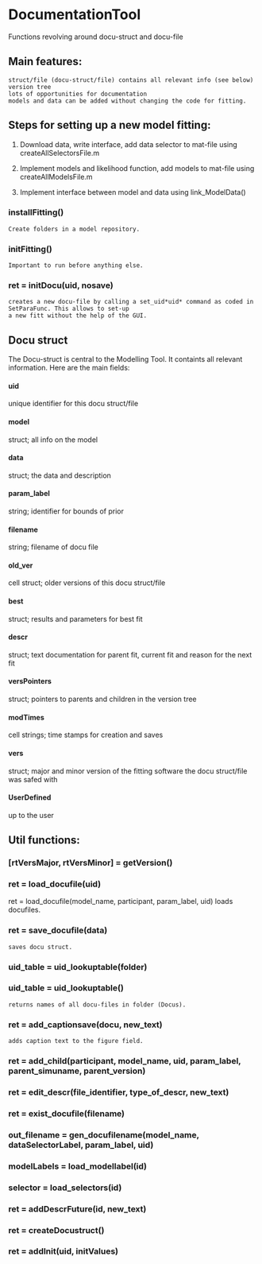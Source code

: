 # DocumentationTool
Functions revolving around docu-struct and docu-file

  
## Main features:
    struct/file (docu-struct/file) contains all relevant info (see below)
    version tree
    lots of opportunities for documentation
    models and data can be added without changing the code for fitting.
    

## Steps for setting up a new model fitting:

1. Download data, write interface, add data selector to mat-file using createAllSelectorsFile.m

2. Implement models and likelihood function, add models to mat-file using createAllModelsFile.m

3. Implement interface between model and data using link_ModelData()



### installFitting()
    Create folders in a model repository.

### initFitting()
    Important to run before anything else.

### ret = initDocu(uid, nosave)
    creates a new docu-file by calling a set_uid*uid* command as coded in SetParaFunc. This allows to set-up
    a new fitt without the help of the GUI.


## Docu struct
The Docu-struct is central to the Modelling Tool. It containts all relevant information. Here are the main fields:
#### uid
unique identifier for this docu struct/file
#### model
 struct; all info on the model
#### data
struct; the data and description
#### param_label
 string; identifier for bounds of prior
#### filename
string; filename of docu file
#### old_ver
 cell struct; older versions of this docu struct/file
#### best
 struct; results and parameters for best fit
#### descr
 struct; text documentation for parent fit, current fit and reason for the next fit
#### versPointers
struct; pointers to parents and children in the version tree
#### modTimes
 cell strings; time stamps for creation and saves
#### vers
struct; major and minor version of the fitting software the docu struct/file was safed with
#### UserDefined
 up to the user


## Util functions:

### [rtVersMajor, rtVersMinor] = getVersion()


### ret = load_docufile(uid)
ret = load_docufile(model_name, participant, param_label, uid)
   loads docufiles.


### ret = save_docufile(data)
    saves docu struct.

### uid_table = uid_lookuptable(folder)

### uid_table = uid_lookuptable()
    returns names of all docu-files in folder (Docus).

 
### ret = add_captionsave(docu, new_text)
    adds caption text to the figure field.

### ret = add_child(participant, model_name, uid, param_label, parent_simuname, parent_version)

### ret = edit_descr(file_identifier, type_of_descr, new_text)

### ret = exist_docufile(filename)

### out_filename = gen_docufilename(model_name, dataSelectorLabel, param_label, uid)

### modelLabels = load_modellabel(id)

### selector = load_selectors(id)

### ret = addDescrFuture(id, new_text)

### ret = createDocustruct()

### ret = addInit(uid, initValues)
